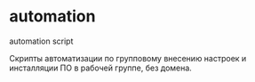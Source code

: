 # automation
automation script

Скрипты автоматизации по групповому внесению настроек и инсталляции ПО в рабочей группе, без домена.
